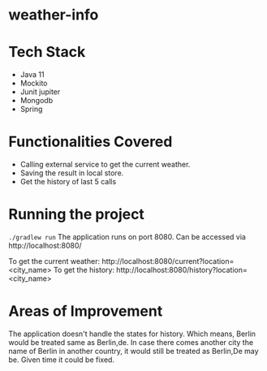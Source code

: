 # weather-info
# Tech Stack
* Java 11
* Mockito
* Junit jupiter
* Mongodb
* Spring

# Functionalities Covered
* Calling external service to get the current weather.
* Saving the result in local store.
* Get the history of last 5 calls

# Running the project
`./gradlew run`
The application runs on port 8080. Can be accessed via http://localhost:8080/

To get the current weather: http://localhost:8080/current?location=<city_name>
To get the history: http://localhost:8080/history?location=<city_name>

# Areas of Improvement
The application doesn't handle the states for history. Which means, Berlin would be treated same as Berlin,de. In case there comes another city the name of Berlin in another country, it would still be treated as Berlin,De may be. Given time it could be fixed.

